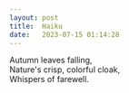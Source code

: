 ```yaml
---
layout: post
title:  Haiku
date:   2023-07-15 01:14:28 
---
```

Autumn leaves falling,
<br>
Nature's crisp, colorful cloak,
<br>
Whispers of farewell.